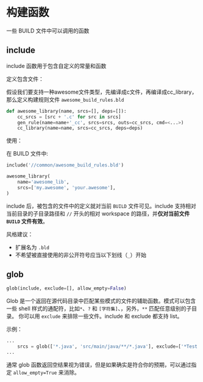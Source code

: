 # 构建函数 #

一些 BUILD 文件中可以调用的函数

## include ##

include 函数用于包含自定义的常量和函数

定义包含文件：

假设我们要支持一种awesome文件类型，先编译成c文件，再编译成cc_library，那么定义构建规则文件 `awesome_build_rules.bld`

```python
def awesome_library(name, srcs=[], deps=[]):
    cc_srcs = [src + '.c' for src in srcs]
    gen_rule(name=name+'_cc', srcs=srcs, outs=cc_srcs, cmd=<...>)
    cc_library(name=name, srcs=cc_srcs, deps=deps)
```

使用：

在 BUILD 文件中:

```python
include('//common/awesome_build_rules.bld')

awesome_library(
    name='awesome_lib',
    srcs=['my.awesome', 'your.awesome'],
)
```

include 后，被包含的文件中的定义就对当前 `BUILD` 文件可见。include 支持相对当前目录的子目录路径和 `//` 开头的相对 workspace 的路径，并**仅对当前文件 `BUILD` 文件有效**。

风格建议：

- 扩展名为 `.bld`
- 不希望被直接使用的非公开符号应当以下划线（`_`）开始

## glob ##

```python
glob(include, exclude=[], allow_empty=False)
```

Glob 是一个返回在源代码目录中匹配某些模式的文件的辅助函数。模式可以包含一些 shell 样式的通配符，比如`*`、`?` 和 `[字符集]`、，另外，`**` 匹配任意级别的子目录。
你可以用 `exclude` 来排除一些文件。include 和 exclude 都支持 list。

示例：

```python
...
    srcs = glob(['*.java', 'src/main/java/**/*.java'], exclude=['*Test.java'])
...
```

通常 glob 函数返回空结果视为错误，但是如果确实是符合你的预期，可以通过指定 `allow_empty=True` 来消除。
